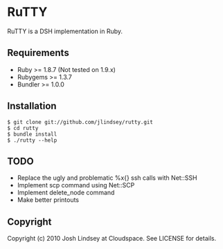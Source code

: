 RuTTY
=====

RuTTY is a DSH implementation in Ruby.

Requirements
------------

* Ruby >= 1.8.7 (Not tested on 1.9.x)
* Rubygems >= 1.3.7
* Bundler >= 1.0.0

Installation
------------

	$ git clone git://github.com/jlindsey/rutty.git
	$ cd rutty
	$ bundle install
	$ ./rutty --help

TODO
----

* Replace the ugly and problematic %x{} ssh calls with Net::SSH
* Implement scp command using Net::SCP
* Implement delete_node command
* Make better printouts

Copyright
---------

Copyright (c) 2010 Josh Lindsey at Cloudspace. See LICENSE for details.